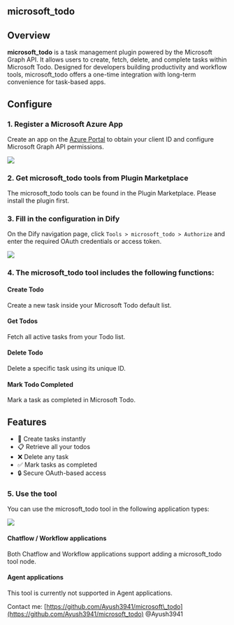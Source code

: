 ## microsoft\_todo

## Overview

**microsoft\_todo** is a task management plugin powered by the Microsoft Graph API.
It allows users to create, fetch, delete, and complete tasks within Microsoft Todo.
Designed for developers building productivity and workflow tools, microsoft\_todo offers a one-time integration with long-term convenience for task-based apps.

## Configure

### 1. Register a Microsoft Azure App

Create an app on the [Azure Portal](https://portal.azure.com/) to obtain your client ID and configure Microsoft Graph API permissions.

![](./_assets/azure-app-registration.jpg)

### 2. Get microsoft\_todo tools from Plugin Marketplace

The microsoft\_todo tools can be found in the Plugin Marketplace. Please install the plugin first.

### 3. Fill in the configuration in Dify

On the Dify navigation page, click `Tools > microsoft_todo > Authorize` and enter the required OAuth credentials or access token.

![](./_assets/auth.jpg)

### 4. The microsoft\_todo tool includes the following functions:

#### Create Todo

Create a new task inside your Microsoft Todo default list.

#### Get Todos

Fetch all active tasks from your Todo list.

#### Delete Todo

Delete a specific task using its unique ID.

#### Mark Todo Completed

Mark a task as completed in Microsoft Todo.

## Features

* 📝 Create tasks instantly
* 📋 Retrieve all your todos
* ❌ Delete any task
* ✅ Mark tasks as completed
* 🔒 Secure OAuth-based access

### 5. Use the tool

You can use the microsoft\_todo tool in the following application types:

![](./_assets/use-the-tool.jpg)

#### Chatflow / Workflow applications

Both Chatflow and Workflow applications support adding a microsoft\_todo tool node.

#### Agent applications

This tool is currently not supported in Agent applications.

Contact me: [https://github.com/Ayush3941/microsoft\_todo](https://github.com/Ayush3941/microsoft_todo)
@Ayush3941
